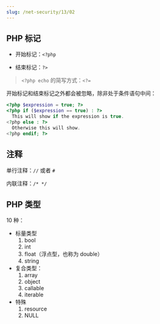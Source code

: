 ```yaml
---
slug: /net-security/13/02
---
```


## PHP 标记

- 开始标记：`<?php`

- 结束标记：`?>`

> `<?php echo` 的简写方式：`<?=`

开始标记和结束标记之外都会被忽略，除非处于条件语句中间：

```php
<?php $expression = true; ?>
<?php if ($expression == true) : ?>
  This will show if the expression is true.
<?php else : ?>
  Otherwise this will show.
<?php endif; ?>
```

## 注释

单行注释：`//` 或者 `#`

内联注释：`/* */`

## PHP 类型

10 种：

- 标量类型
  1. bool
  2. int
  3. float（浮点型，也称为 double）
  4. string
- 复合类型：
  1. array
  2. object
  3. callable
  4. iterable
- 特殊
  1. resource
  2. NULL

























